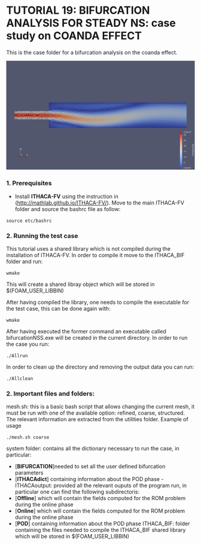 # TUTORIAL 19: BIFURCATION ANALYSIS FOR STEADY NS: case study on COANDA EFFECT
This is the case folder for a bifurcation analysis on the coanda effect.


<p align="center">
  <a href="https://en.wikipedia.org/wiki/Coand%C4%83_effect" target="_blank" >
    <img alt="COANDA-EFFECT" src="./img/bif.png" width="1000" />
  </a>
</p>



### 1. Prerequisites
- Install **ITHACA-FV** using the instruction in  (http://mathlab.github.io/ITHACA-FV/).
Move to the main ITHACA-FV folder and source the bashrc file as follow:
```
source etc/bashrc
```


### 2. Running the test case
This tutorial uses a shared library which is not compiled during the
installation of ITHACA-FV. In order to compile it move to the ITHACA_BIF folder
and run:
```
wmake
```
This will create a shared libray object which will be stored in $(FOAM_USER_LIBBIN)

After having compiled the library, one needs to compile the executable for the
test case, this can be done again with:

```
wmake
```

After having executed the former command an executable called
bifurcationNSS.exe will be created in the current directory. In order to run
the case you run:
```
./Allrun
```

In order to clean up the directory and removing the output data you can run:

```
./Allclean
```

### 2.  Important files and folders:

 mesh.sh: this is a basic bash script that allows changing the current mesh,
it must be run with one of the available option: refined, coarse, structured.
The relevant information are extracted from the utilities folder.
Example of usage

```
./mesh.sh coarse
```

 system folder: contains all the dictionary necessary to run the case, in
particular:
* [**BIFURCATION**]needed to set all the user defined bifurcation parameters
* [**ITHACAdict**] containing information about the POD phase
-ITHACAoutput: provided all the relevant ouputs of the program run, in
particular one can find the following subdirectoris:
* [**Offline**] which will contain the fields computed for the ROM problem during the online phase
* [**Online**] which will contain the fields computed for the ROM problem during the online phase
* [**POD**] containing information about the POD phase
ITHACA_BIF: folder containing the files needed to compile the ITHACA_BIF
shared library which will be stored in $(FOAM_USER_LIBBIN)




